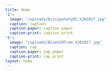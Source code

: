 ```yaml
---
title: Home
'1':
  image: "/uploads/Dissipate%20I,%202017.jpg"
  caption: caption
  caption-paper: caption paper
  caption-print: caption print
'2':
  image: "/uploads/Blue%20Tree,%202017.jpg"
  caption: cap
  caption-paper: cap paper
  caption-print: cap print
layout: home
---
```



